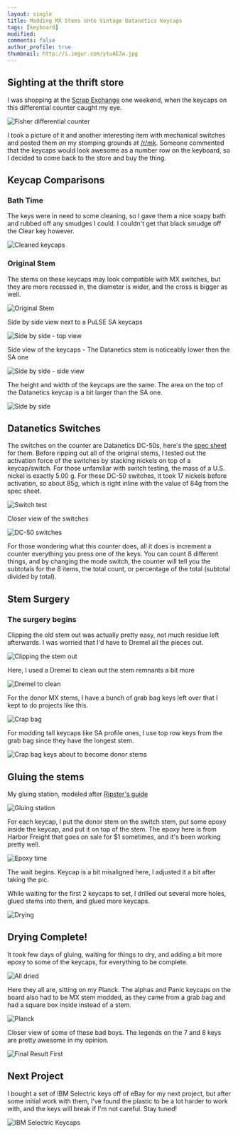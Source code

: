 ```yaml
---
layout: single
title: Modding MX Stems onto Vintage Datanetics Keycaps
tags: [keyboard]
modified: 
comments: false
author_profile: true
thumbnail: http://i.imgur.com/ytuAEJa.jpg
---
```


## Sighting at the thrift store
I was shopping at the [Scrap Exchange](http://scrapexchange.org/) one weekend, when the keycaps on this differential counter caught my eye.

![Fisher differential counter](http://imgur.com/Hm3V7RB.jpg)

I took a picture of it and another interesting item with mechanical switches and posted them on my stomping grounds at [/r/mk](https://reddit.com/r/mechanicalkeyboards). Someone commented that the keycaps would look awesome as a number row on the keyboard, so I decided to come back to the store and buy the thing.

## Keycap Comparisons

### Bath Time

The keys were in need to some cleaning, so I gave them a nice soapy bath and rubbed off any smudges I could. I couldn't get that black smudge off the Clear key however.

![Cleaned keycaps](http://imgur.com/8DKYraq.jpg)

### Original Stem

The stems on these keycaps may look compatible with MX switches, but they are more recessed in, the diameter is wider, and the cross is bigger as well.

![Original Stem](http://i.imgur.com/SPRhiPs.jpg)

Side by side view next to a PuLSE SA keycaps

![Side by side - top view](http://i.imgur.com/UK0nkPj.jpg)

Side view of the keycaps - The Datanetics stem is noticeably lower then the SA one

![Side by side - side view](http://i.imgur.com/DDMSnR1.jpg)

The height and width of the keycaps are the same. The area on the top of the Datanetics keycap is a bit larger than the SA one.

![Side by side](http://i.imgur.com/OrEIfmT.jpg)

## Datanetics Switches

The switches on the counter are Datanetics DC-50s, here's the [spec sheet](https://deskthority.net/w/images/e/e8/Datanetics_DC-50_Series_Key_Switches.pdf) for them. Before ripping out all of the original stems, I tested out the activation force of the switches by stacking nickels on top of a keycap/switch. For those unfamiliar with switch testing, the mass of a U.S. nickel is exactly 5.00 g. For these DC-50 switches, it took 17 nickels before activation, so about 85g, which is right inline with the value of 84g from the spec sheet.

![Switch test](http://i.imgur.com/w8wcJf9.jpg)

Closer view of the switches

![DC-50 switches](http://i.imgur.com/Izueog4.jpg)

For those wondering what this counter does, all it does is increment a counter everything you press one of the keys. You can count 8 different things, and by changing the mode switch, the counter will tell you the subtotals for the 8 items, the total count, or percentage of the total (subtotal divided by total).

## Stem Surgery

### The surgery begins

Clipping the old stem out was actually pretty easy, not much residue left afterwards. I was worried that I'd have to Dremel all the pieces out.

![Clipping the stem out](http://i.imgur.com/zwrCmBa.jpg)

Here, I used a Dremel to clean out the stem remnants a bit more

![Dremel to clean](http://i.imgur.com/OxK6Xx8.jpg)

For the donor MX stems, I have a bunch of grab bag keys left over that I kept to do projects like this.

![Crap bag](http://i.imgur.com/GKiRcY7.jpg)

For modding tall keycaps like SA profile ones, I use top row keys from the grab bag since they have the longest stem.

![Crap bag keys about to become donor stems](http://i.imgur.com/34ZyUxq.jpg)


## Gluing the stems

My gluing station, modeled after [Ripster's guide](http://imgur.com/a/idnod)

![Gluing station](http://i.imgur.com/FsUpWcv.jpg)

For each keycap, I put the donor stem on the switch stem, put some epoxy inside the keycap, and put it on top of the stem. The epoxy here is from Harbor Freight that goes on sale for $1 sometimes, and it's been working pretty well.

![Epoxy time](http://i.imgur.com/48Vvbb9.jpg)

The wait begins. Keycap is a bit misaligned here, I adjusted it a bit after taking the pic.

While waiting for the first 2 keycaps to set, I drilled out several more holes, glued stems into them, and glued more keycaps.

![Drying](http://i.imgur.com/07L5ZRF.jpg)

## Drying Complete!

It took few days of gluing, waiting for things to dry, and adding a bit more epoxy to some of the keycaps, for everything to be complete.

![All dried](http://i.imgur.com/89ixwT6.jpg)

Here they all are, sitting on my Planck. The alphas and Panic keycaps on the board also had to be MX stem modded, as they came from a grab bag and had a square box inside instead of a stem.

![Planck](http://i.imgur.com/q1sqQRk.jpg)

Closer view of some of these bad boys. The legends on the 7 and 8 keys are pretty awesome in my opinion.

![Final Result First](http://i.imgur.com/ytuAEJa.jpg)

## Next Project

I bought a set of IBM Selectric keys off of eBay for my next project, but after some initial work with them, I've found the plastic to be a lot harder to work with, and the keys will break if I'm not careful. Stay tuned!

![IBM Selectric Keycaps](http://i.imgur.com/uOhEUu4.jpg)